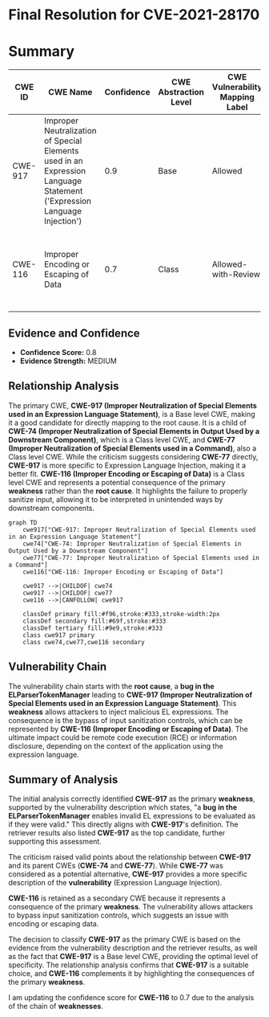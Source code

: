 # Final Resolution for CVE-2021-28170

# Summary

| CWE ID | CWE Name | Confidence | CWE Abstraction Level | CWE Vulnerability Mapping Label | CWE-Vulnerability Mapping Notes |
|---|---|---|---|---|---|
| CWE-917 | Improper Neutralization of Special Elements used in an Expression Language Statement ('Expression Language Injection') | 0.9 | Base | Allowed | Primary CWE. The vulnerability involves a bug in the ELParserTokenManager that allows invalid EL expressions to be evaluated, aligning with the CWE's description. |
| CWE-116 | Improper Encoding or Escaping of Data | 0.7 | Class | Allowed-with-Review | Secondary CWE. The vulnerability allows attackers to bypass input sanitization controls, which suggests a problem with encoding or escaping data. |

## Evidence and Confidence

*   **Confidence Score:** 0.8
*   **Evidence Strength:** MEDIUM

## Relationship Analysis
The primary CWE, **CWE-917 (Improper Neutralization of Special Elements used in an Expression Language Statement)**, is a Base level CWE, making it a good candidate for directly mapping to the root cause. It is a child of **CWE-74 (Improper Neutralization of Special Elements in Output Used by a Downstream Component)**, which is a Class level CWE, and **CWE-77 (Improper Neutralization of Special Elements used in a Command)**, also a Class level CWE. While the criticism suggests considering **CWE-77** directly, **CWE-917** is more specific to Expression Language Injection, making it a better fit. **CWE-116 (Improper Encoding or Escaping of Data)** is a Class level CWE and represents a potential consequence of the primary **weakness** rather than the **root cause**. It highlights the failure to properly sanitize input, allowing it to be interpreted in unintended ways by downstream components.

```mermaid
graph TD
    cwe917["CWE-917: Improper Neutralization of Special Elements used in an Expression Language Statement"]
    cwe74["CWE-74: Improper Neutralization of Special Elements in Output Used by a Downstream Component"]
    cwe77["CWE-77: Improper Neutralization of Special Elements used in a Command"]
    cwe116["CWE-116: Improper Encoding or Escaping of Data"]
    
    cwe917 -->|CHILDOF| cwe74
    cwe917 -->|CHILDOF| cwe77
    cwe116 -->|CANFOLLOW| cwe917
    
    classDef primary fill:#f96,stroke:#333,stroke-width:2px
    classDef secondary fill:#69f,stroke:#333
    classDef tertiary fill:#9e9,stroke:#333
    class cwe917 primary
    class cwe74,cwe77,cwe116 secondary
```

## Vulnerability Chain
The vulnerability chain starts with the **root cause**, a **bug in the ELParserTokenManager** leading to **CWE-917 (Improper Neutralization of Special Elements used in an Expression Language Statement)**. This **weakness** allows attackers to inject malicious EL expressions. The consequence is the bypass of input sanitization controls, which can be represented by **CWE-116 (Improper Encoding or Escaping of Data)**. The ultimate impact could be remote code execution (RCE) or information disclosure, depending on the context of the application using the expression language.

## Summary of Analysis
The initial analysis correctly identified **CWE-917** as the primary **weakness**, supported by the vulnerability description which states, "a **bug in the ELParserTokenManager** enables invalid EL expressions to be evaluated as if they were valid." This directly aligns with **CWE-917**'s definition. The retriever results also listed **CWE-917** as the top candidate, further supporting this assessment.

The criticism raised valid points about the relationship between **CWE-917** and its parent CWEs (**CWE-74** and **CWE-77**). While **CWE-77** was considered as a potential alternative, **CWE-917** provides a more specific description of the **vulnerability** (Expression Language Injection).

**CWE-116** is retained as a secondary CWE because it represents a consequence of the primary **weakness**. The vulnerability allows attackers to bypass input sanitization controls, which suggests an issue with encoding or escaping data.

The decision to classify **CWE-917** as the primary CWE is based on the evidence from the vulnerability description and the retriever results, as well as the fact that **CWE-917** is a Base level CWE, providing the optimal level of specificity. The relationship analysis confirms that **CWE-917** is a suitable choice, and **CWE-116** complements it by highlighting the consequences of the primary **weakness**.

I am updating the confidence score for **CWE-116** to 0.7 due to the analysis of the chain of **weaknesses**.